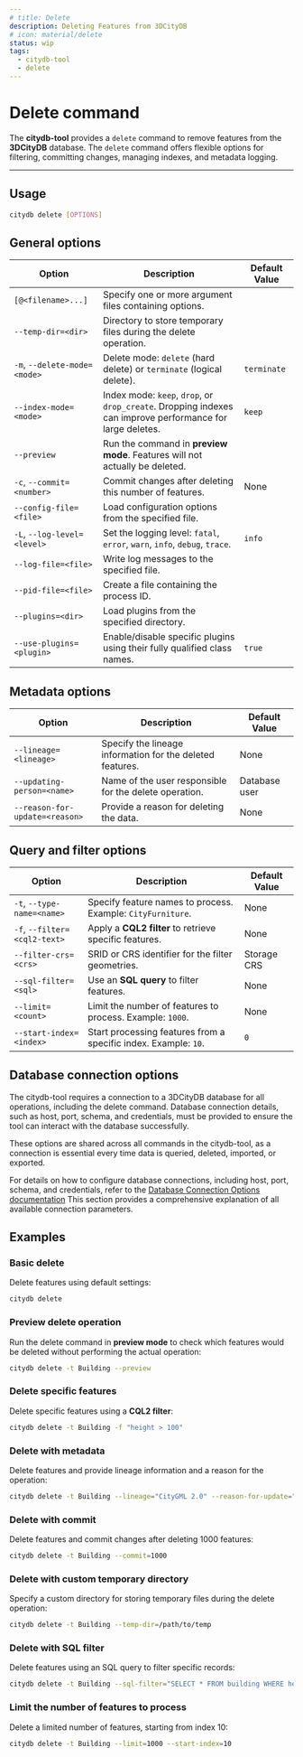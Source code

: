 ```yaml
---
# title: Delete
description: Deleting Features from 3DCityDB
# icon: material/delete
status: wip
tags:
  - citydb-tool
  - delete
---
```


# Delete command

The **citydb-tool** provides a `delete` command to remove features from the **3DCityDB** database.
The `delete` command offers flexible options for filtering, committing changes, managing indexes, and metadata logging.

---

## Usage

```bash
citydb delete [OPTIONS]
```

## General options

| Option                               | Description                                                                 | Default Value |
|--------------------------------------|-----------------------------------------------------------------------------|---------------|
| `[@<filename>...]`                   | Specify one or more argument files containing options.                      |               |
| `--temp-dir=<dir>`                   | Directory to store temporary files during the delete operation.             |               |
| `-m`, `--delete-mode=<mode>`         | Delete mode: `delete` (hard delete) or `terminate` (logical delete).         | `terminate`   |
| `--index-mode=<mode>`                | Index mode: `keep`, `drop`, or `drop_create`. Dropping indexes can improve performance for large deletes. | `keep`        |
| `--preview`                          | Run the command in **preview mode**. Features will not actually be deleted. |               |
| `-c`, `--commit=<number>`            | Commit changes after deleting this number of features.                      | None          |
| `--config-file=<file>`               | Load configuration options from the specified file.                         |               |
| `-L`, `--log-level=<level>`          | Set the logging level: `fatal`, `error`, `warn`, `info`, `debug`, `trace`.   | `info`        |
| `--log-file=<file>`                  | Write log messages to the specified file.                                   |               |
| `--pid-file=<file>`                  | Create a file containing the process ID.                                    |               |
| `--plugins=<dir>`                    | Load plugins from the specified directory.                                  |               |
| `--use-plugins=<plugin>`             | Enable/disable specific plugins using their fully qualified class names.    | `true`        |

## Metadata options

| Option                               | Description                                                                 | Default Value       |
|--------------------------------------|-----------------------------------------------------------------------------|---------------------|
| `--lineage=<lineage>`                | Specify the lineage information for the deleted features.                   | None                |
| `--updating-person=<name>`           | Name of the user responsible for the delete operation.                      | Database user       |
| `--reason-for-update=<reason>`       | Provide a reason for deleting the data.                                     | None                |


## Query and filter options

| Option                               | Description                                                                 | Default Value       |
|--------------------------------------|-----------------------------------------------------------------------------|---------------------|
| `-t`, `--type-name=<name>`           | Specify feature names to process. Example: `CityFurniture`.                 | None                |
| `-f`, `--filter=<cql2-text>`         | Apply a **CQL2 filter** to retrieve specific features.                      | None                |
| `--filter-crs=<crs>`                 | SRID or CRS identifier for the filter geometries.                           | Storage CRS         |
| `--sql-filter=<sql>`                 | Use an **SQL query** to filter features.                                    | None                |
| `--limit=<count>`                    | Limit the number of features to process. Example: `1000`.                   | None                |
| `--start-index=<index>`              | Start processing features from a specific index. Example: `10`.             | `0`                 |

## Database connection options

The citydb-tool requires a connection to a 3DCityDB database for all operations, including the delete command.
Database connection details, such as host, port, schema, and credentials, must be provided to ensure the
tool can interact with the database successfully.

These options are shared across all commands in the citydb-tool, as a connection is essential every time data
is queried, deleted, imported, or exported.

For details on how to configure database connections, including host, port, schema, and credentials,
refer to the [Database Connection Options documentation](db-connection.md) This section provides a comprehensive explanation of
all available connection parameters.

## Examples

### Basic delete

Delete features using default settings:

```bash
citydb delete
```

### Preview delete operation

Run the delete command in **preview mode** to check which features would be deleted without
performing the actual operation:

```bash
citydb delete -t Building --preview
```

### Delete specific features

Delete specific features using a **CQL2 filter**:

```bash
citydb delete -t Building -f "height > 100"
```

### Delete with metadata

Delete features and provide lineage information and a reason for the operation:

```bash
citydb delete -t Building --lineage="CityGML 2.0" --reason-for-update="Data cleanup"
```

### Delete with commit

Delete features and commit changes after deleting 1000 features:

```bash
citydb delete -t Building --commit=1000
```

### Delete with custom temporary directory

Specify a custom directory for storing temporary files during the delete operation:

```bash
citydb delete -t Building --temp-dir=/path/to/temp
```

### Delete with SQL filter

Delete features using an SQL query to filter specific records:

```bash
citydb delete -t Building --sql-filter="SELECT * FROM building WHERE height > 100"
```

### Limit the number of features to process

Delete a limited number of features, starting from index 10:

```bash
citydb delete -t Building --limit=1000 --start-index=10
```
